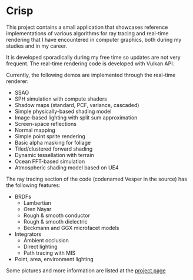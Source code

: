 # Crisp

This project contains a small application that showcases reference implementations of various algorithms for ray tracing and real-time rendering that I have encountered in computer graphics, both during my studies and in my career.

It is developed sporadically during my free time so updates are not very frequent.
The real-time rendering code is developed with Vulkan API.

Currently, the following demos are implemented through the real-time renderer:
  - SSAO
  - SPH simulation with compute shaders
  - Shadow maps (standard, PCF, variance, cascaded)
  - Simple physically-based shading model
  - Image-based lighting with split sum approximation
  - Screen-space reflections
  - Normal mapping
  - Simple point sprite rendering
  - Basic alpha masking for foliage
  - Tiled/clustered forward shading
  - Dynamic tessellation with terrain
  - Ocean FFT-based simulation
  - Atmospheric shading model based on UE4
  
The ray tracing section of the code (codenamed Vesper in the source) has the following features:
  - BRDFs
    - Lambertian
    - Oren Nayar
    - Rough & smooth conductor
    - Rough & smooth dielectric
    - Beckmann and GGX microfacet models
  - Integrators
    - Ambient occlusion
    - Direct lighting
    - Path tracing with MIS
  - Point, area, environment lighting
  
  Some pictures and more information are listed at the [project page](https://fallenshard.github.io/crisp-home.html)
